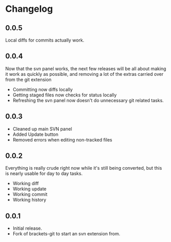# Changelog

## 0.0.5
Local diffs for commits actually work. 

## 0.0.4
Now that the svn panel works, the next few releases will be all about making it work as quickly as possible, and removing a lot of the extras carried over from the git extension

* Committing now diffs locally
* Getting staged files now checks for status locally
* Refreshing the svn panel now doesn't do unnecessary git related tasks.

## 0.0.3

* Cleaned up main SVN panel
* Added Update button
* Removed errors when editing non-tracked files

## 0.0.2
Everything is really crude right now while it's still being converted, but this is nearly usable for day to day tasks.

* Working diff
* Working update
* Working commit
* Working history


## 0.0.1
* Initial release.
* Fork of brackets-git to start an svn extension from.
